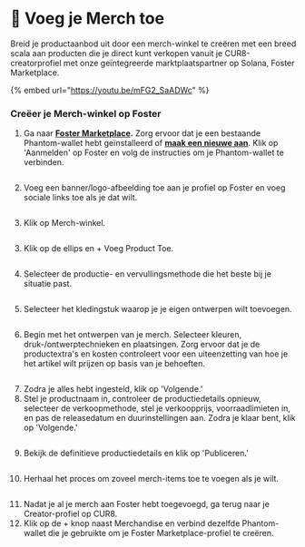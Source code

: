 # 👕 Voeg je Merch toe

Breid je productaanbod uit door een merch-winkel te creëren met een breed scala aan producten die je direct kunt verkopen vanuit je CUR8-creatorprofiel met onze geïntegreerde marktplaatspartner op Solana, Foster Marketplace. &#x20;

{% embed url="https://youtu.be/mFG2_SaADWc" %}

### Creëer je Merch-winkel op Foster



1. Ga naar [**Foster Marketplace**](https://fostermarketplace.app)**.** Zorg ervoor dat je een bestaande Phantom-wallet hebt geïnstalleerd of [**maak een nieuwe aan**](https://phantom.com/en-GB/download). Klik op 'Aanmelden' op Foster en volg de instructies om je Phantom-wallet te verbinden.

<figure><img src="../.gitbook/assets/Screenshot 2025-03-11 at 11.30.35.png" alt=""><figcaption></figcaption></figure>

2. Voeg een banner/logo-afbeelding toe aan je profiel op Foster en voeg sociale links toe als je dat wilt.

<figure><img src="../.gitbook/assets/Screenshot 2025-03-11 at 11.34.56.png" alt=""><figcaption></figcaption></figure>

3. Klik op Merch-winkel.

<figure><img src="../.gitbook/assets/Screenshot 2025-03-11 at 11.36.01 (1).png" alt=""><figcaption></figcaption></figure>

3. Klik op de ellips en + Voeg Product Toe.

<figure><img src="../.gitbook/assets/Screenshot 2025-03-11 at 11.37.17.png" alt=""><figcaption></figcaption></figure>

4. Selecteer de productie- en vervullingsmethode die het beste bij je situatie past.

<figure><img src="../.gitbook/assets/Screenshot 2025-03-11 at 11.43.10.png" alt=""><figcaption></figcaption></figure>

5. Selecteer het kledingstuk waarop je je eigen ontwerpen wilt toevoegen.

<figure><img src="../.gitbook/assets/Screenshot 2025-03-11 at 11.45.47.png" alt=""><figcaption></figcaption></figure>

6. Begin met het ontwerpen van je merch. Selecteer kleuren, druk-/ontwerptechnieken en plaatsingen. Zorg ervoor dat je de productextra's en kosten controleert voor een uiteenzetting van hoe je het artikel wilt prijzen op basis van je behoeften.

<figure><img src="../.gitbook/assets/Screenshot 2025-03-11 at 11.48.12.png" alt=""><figcaption></figcaption></figure>

7. Zodra je alles hebt ingesteld, klik op 'Volgende.'
8. Stel je productnaam in, controleer de productiedetails opnieuw, selecteer de verkoopmethode, stel je verkoopprijs, voorraadlimieten in, en pas de releasedatum en duurinstellingen aan. Zodra je klaar bent, klik op 'Volgende.'

<figure><img src="../.gitbook/assets/Screenshot 2025-03-11 at 11.57.43.png" alt=""><figcaption></figcaption></figure>

9. Bekijk de definitieve productiedetails en klik op 'Publiceren.'

<figure><img src="../.gitbook/assets/Screenshot 2025-03-11 at 11.59.49.png" alt=""><figcaption></figcaption></figure>

10. Herhaal het proces om zoveel merch-items toe te voegen als je wilt.

<figure><img src="../.gitbook/assets/Screenshot 2025-03-11 at 12.01.41.png" alt=""><figcaption></figcaption></figure>

11. Nadat je al je merch aan Foster hebt toegevoegd, ga terug naar je Creator-profiel op CUR8.
12. Klik op de + knop naast Merchandise en verbind dezelfde Phantom-wallet die je gebruikte om je Foster Marketplace-profiel te creëren.

<figure><img src="../.gitbook/assets/Screenshot 2025-03-23 at 11.24.22.png" alt=""><figcaption></figcaption></figure>